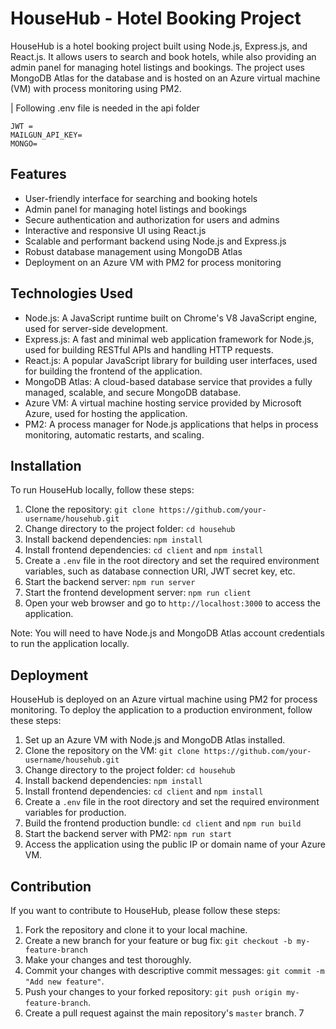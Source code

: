 
# HouseHub - Hotel Booking Project

HouseHub is a hotel booking project built using Node.js, Express.js, and React.js. It allows users to search and book hotels, while also providing an admin panel for managing hotel listings and bookings. The project uses MongoDB Atlas for the database and is hosted on an Azure virtual machine (VM) with process monitoring using PM2.

| Following .env file is needed in the api folder
```
JWT = 
MAILGUN_API_KEY= 
MONGO= 
```
## Features

-   User-friendly interface for searching and booking hotels
-   Admin panel for managing hotel listings and bookings
-   Secure authentication and authorization for users and admins
-   Interactive and responsive UI using React.js
-   Scalable and performant backend using Node.js and Express.js
-   Robust database management using MongoDB Atlas
-   Deployment on an Azure VM with PM2 for process monitoring

## Technologies Used

-   Node.js: A JavaScript runtime built on Chrome's V8 JavaScript engine, used for server-side development.
-   Express.js: A fast and minimal web application framework for Node.js, used for building RESTful APIs and handling HTTP requests.
-   React.js: A popular JavaScript library for building user interfaces, used for building the frontend of the application.
-   MongoDB Atlas: A cloud-based database service that provides a fully managed, scalable, and secure MongoDB database.
-   Azure VM: A virtual machine hosting service provided by Microsoft Azure, used for hosting the application.
-   PM2: A process manager for Node.js applications that helps in process monitoring, automatic restarts, and scaling.

## Installation

To run HouseHub locally, follow these steps:

1.  Clone the repository: `git clone https://github.com/your-username/househub.git`
2.  Change directory to the project folder: `cd househub`
3.  Install backend dependencies: `npm install`
4.  Install frontend dependencies: `cd client` and `npm install`
5.  Create a `.env` file in the root directory and set the required environment variables, such as database connection URI, JWT secret key, etc.
6.  Start the backend server: `npm run server`
7.  Start the frontend development server: `npm run client`
8.  Open your web browser and go to `http://localhost:3000` to access the application.

Note: You will need to have Node.js and MongoDB Atlas account credentials to run the application locally.

## Deployment

HouseHub is deployed on an Azure virtual machine using PM2 for process monitoring. To deploy the application to a production environment, follow these steps:

1.  Set up an Azure VM with Node.js and MongoDB Atlas installed.
2.  Clone the repository on the VM: `git clone https://github.com/your-username/househub.git`
3.  Change directory to the project folder: `cd househub`
4.  Install backend dependencies: `npm install`
5.  Install frontend dependencies: `cd client` and `npm install`
6.  Create a `.env` file in the root directory and set the required environment variables for production.
7.  Build the frontend production bundle: `cd client` and `npm run build`
8.  Start the backend server with PM2: `npm run start`
9.  Access the application using the public IP or domain name of your Azure VM.

## Contribution

If you want to contribute to HouseHub, please follow these steps:

1.  Fork the repository and clone it to your local machine.
2.  Create a new branch for your feature or bug fix: `git checkout -b my-feature-branch`
3.  Make your changes and test thoroughly.
4.  Commit your changes with descriptive commit messages: `git commit -m "Add new feature"`.
5.  Push your changes to your forked repository: `git push origin my-feature-branch`.
6.  Create a pull request against the main repository's `master` branch. 7
